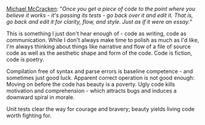 <p><a href="http://michael-mccracken.net/wp/2007/10/09/the-editing-pass/">Michael McCracken</a>: "<i>Once you get a piece of code to the point where you believe it works - it's passing its tests - go back over it and edit it. That is, go back and edit it for clarity, flow, and style. Just as if it were an essay.</i>"</p>
<p>This is something I just don't hear enough of - code as writing, code as communication.  While I don't always make time to polish as much as I'd like, I'm always thinking about things like narrative and flow of a file of source code as well as the aesthetic shape and form of the code.  Code is fiction, code is poetry.</p>
<p>Compilation free of syntax and parse errors is baseline competence - and sometimes just good luck.  Apparent correct operation is not good enough: Moving on before the code has beauty is a poverty.  Ugly code kills motivation and comprehension - which attracts bugs and induces a downward spiral in morale.</p>
<p>Unit tests clear the way for courage and bravery; beauty yields living code worth fighting for.</p>
